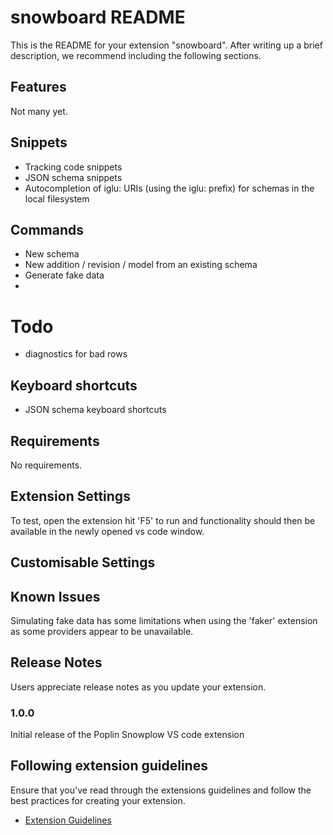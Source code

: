 # snowboard README

This is the README for your extension "snowboard". After writing up a brief description, we recommend including the following sections.

## Features

Not many yet.

## Snippets

- Tracking code snippets
- JSON schema snippets
- Autocompletion of iglu: URIs (using the iglu: prefix) for schemas in the local filesystem

## Commands

- New schema
- New addition / revision / model from an existing schema
- Generate fake data
- 

# Todo
- diagnostics for bad rows

## Keyboard shortcuts

- JSON schema keyboard shortcuts

## Requirements

No requirements.

## Extension Settings

To test, open the extension hit 'F5' to run and functionality should then be available in the newly opened vs code window.

## Customisable Settings


## Known Issues

Simulating fake data has some limitations when using the 'faker' extension as some providers appear to be unavailable.


## Release Notes

Users appreciate release notes as you update your extension.

### 1.0.0


Initial release of the Poplin Snowplow VS code extension

## Following extension guidelines

Ensure that you've read through the extensions guidelines and follow the best practices for creating your extension.

* [Extension Guidelines](https://code.visualstudio.com/api/references/extension-guidelines)


